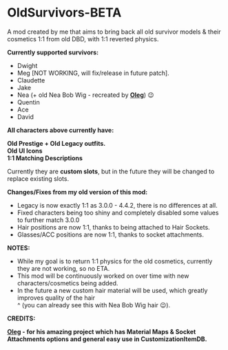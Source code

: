 # OldSurvivors-BETA
A mod created by me that aims to bring back all old survivor models &amp; their cosmetics 1:1 from old DBD, with 1:1 reverted physics.

**Currently supported survivors:**

- Dwight
- Meg [NOT WORKING, will fix/release in future patch].
- Claudette
- Jake
- Nea (+ old Nea Bob Wig - recreated by [**Oleg**](https://github.com/olshab)) 😉
- Quentin
- Ace
- David

**All characters above currently have:** <br>

**Old Prestige + Old Legacy outfits.** <br>
**Old UI Icons** <br>
**1:1 Matching Descriptions** <br>

Currently they are **custom slots**, but in the future they will be changed to replace existing slots. 

**Changes/Fixes from my old version of this mod:**

- Legacy is now exactly 1:1 as 3.0.0 - 4.4.2, there is no differences at all.
- Fixed characters being too shiny and completely disabled some values to further match 3.0.0
- Hair positions are now 1:1, thanks to being attached to Hair Sockets.
- Glasses/ACC positions are now 1:1, thanks to socket attachments.

**NOTES:**

- While my goal is to return 1:1 physics for the old cosmetics, currently they are not working, so no ETA. <br>
- This mod will be continuously worked on over time with new characters/cosmetics being added. <br>
- In the future a new custom hair material will be used, which greatly improves quality of the hair <br>
^ (you can already see this with Nea Bob Wig hair 😉).

**CREDITS:**

**[Oleg](https://github.com/olshab) - for his amazing project which has Material Maps & Socket Attachments options and general easy use in CustomizationItemDB.**
